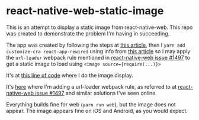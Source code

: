 # react-native-web-static-image
This is an attempt to display a static image from react-native-web. This repo was created to demonstrate the problem I'm having in succeeding.

The app was created by following the steps at [this article](https://medium.com/@aureliomerenda/create-a-native-web-app-with-react-native-web-419acac86b82), then I `yarn add customize-cra react-app-rewired` using info from [this article](https://mmazzarolo.com/blog/2020-10-24-adding-react-native-web/) so I may apply the `url-loader` webpack rule mentioned in [react-native-web issue #1497](https://github.com/necolas/react-native-web/issues/1497) to get a static image to load using `<image source={require(...)}>`

It's at [this line of code](https://github.com/jkoutavas/react-native-web-static-image/blob/7744f7687704f552a7f1906758dc8612e4410d67/app/src/App.js#L54) where I do the image display.

It's [here](https://github.com/jkoutavas/react-native-web-static-image/blob/570880720deed489bb4cb49b115f2c4e20dc9364/app/config-overrides.js#L5) where I'm adding a url-loader webpack rule, as referred to at [react-native-web issue #1497](https://github.com/necolas/react-native-web/issues/1497) and similar solutions I've seen online.

Everything builds fine for web (`yarn run web`), but the image does not appear. The image appears fine on iOS and Android, as you would expect.
